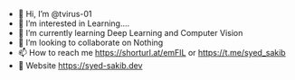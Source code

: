 - 👋 Hi, I’m @tvirus-01
- 👀 I’m interested in Learning....
- 🌱 I’m currently learning Deep Learning and Computer Vision
- 💞️ I’m looking to collaborate on Nothing
- 📫 How to reach me https://shorturl.at/emFIL or https://t.me/syed_sakib
- :triangular_flag_on_post: Website https://syed-sakib.dev

<!---
tvirus-01/tvirus-01 is a ✨ special ✨ repository because its `README.md` (this file) appears on your GitHub profile.
You can click the Preview link to take a look at your changes.
--->
